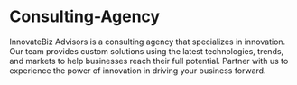 # Consulting-Agency
InnovateBiz Advisors is a consulting agency that specializes in innovation. Our team provides custom solutions using the latest technologies, trends, and markets to help businesses reach their full potential. Partner with us to experience the power of innovation in driving your business forward.
